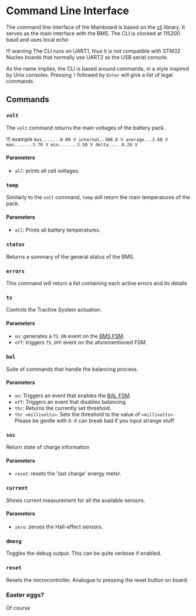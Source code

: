 # Command Line Interface

The command line interface of the Mainboard is based on the [cli](https://github.com/eagletrt/micro-libs/tree/master/cli) library. It serves as the main interface with the BMS. The CLI is clocked at 115200 baud and uses local echo

!!! warning
	The CLI runs on UART1, thus it is not compatible with STM32 Nucleo boards that normally use UART2 as the USB serial console.

As the name implies, the CLI is based around commands, in a style inspired by Unix consoles. Pressing `?` followed by `Enter` will give a list of legal commands.

## Commands
### `volt`
The `volt` command returns the main voltages of the battery pack.

!!! example
	```
	bus.......0.00 V
	internal..388.8 V
	average...3.60 V
	max.......3.70 V
	min.......3.50 V
	delta.....0.20 V
	```

#### Parameters
- `all`: prints all cell voltages.

### `temp`
Similarly to the `volt` command, `temp` will return the main temperatures of the pack.
#### Parameters
- `all`: Prints all battery temperatures.

### `status`
Returns a summary of the general status of the BMS.

### `errors`
This command will return a list containing each active errors and its details

### `ts`
Controls the Tractive System actuation.
#### Parameters
- `on`: generates a `TS_ON` event on the [BMS FSM](../bms_fsm).
- `off`: triggers `TS_OFF` event on the aforementioned FSM.

### `bal`
Suite of commands that handle the balancing process.
#### Parameters
- `on`: Triggers an event that enables the [BAL FSM](../bal_fsm).
- `off`: Triggers an event that disables balancing.
- `thr`: Returns the currently set threshold.
- `thr <millivolts>`: Sets the threshold to the value of `<millivolts>`.
    Please be gentle with it: it can break bad if you input strange stuff

### `soc`
Return state of charge information
#### Parameters
- `reset`: resets the 'last charge' energy meter.

### `current`
Shows current measurement for all the available sensors.
#### Parameters
- `zero`: zeroes the Hall-effect sensors.

### `dmesg`
Toggles the debug output. This can be quite verbose if enabled.

### `reset`
Resets the microcontroller. Analogue to pressing the reset button on board.

### Easter eggs?
Of course
